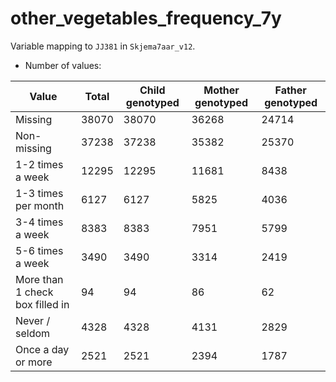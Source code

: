 # other_vegetables_frequency_7y
Variable mapping to `JJ381` in `Skjema7aar_v12`.
- Number of values:

| Value | Total | Child genotyped | Mother genotyped | Father genotyped |
| ----- | ----- | --------------- | ---------------- | ---------------- |
| Missing | 38070 | 38070 | 36268 | 24714 |
| Non-missing | 37238 | 37238 | 35382 | 25370 |
| 1-2 times a week | 12295 | 12295 | 11681 |8438 |
| 1-3 times per month | 6127 | 6127 | 5825 |4036 |
| 3-4 times a week | 8383 | 8383 | 7951 |5799 |
| 5-6 times a week | 3490 | 3490 | 3314 |2419 |
| More than 1 check box filled in | 94 | 94 | 86 |62 |
| Never / seldom | 4328 | 4328 | 4131 |2829 |
| Once a day or more | 2521 | 2521 | 2394 |1787 |



